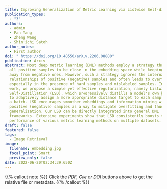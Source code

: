 ```yaml
---
title: Improving Generalization of Metric Learning via Listwise Self-distillation
publication_types:
  - "3"
authors:
  - admin
  - Fan Yang
  - Zheng Wang
  - Shin'ichi Satoh
author_notes:
  - First author
doi: " https://doi.org/10.48550/arXiv.2206.08880"
publication: Arxiv
abstract: Most deep metric learning (DML) methods employ a strategy that forces
  all positive samples to be close in the embedding space while keeping them
  away from negative ones. However, such a strategy ignores the internal
  relationships of positive (negative) samples and often leads to overfitting,
  especially in the presence of hard samples and mislabeled samples. In this
  work, we propose a simple yet effective regularization, namely Listwise
  Self-Distillation (LSD), which progressively distills a model's own knowledge
  to adaptively assign a more appropriate distance target to each sample pair in
  a batch. LSD encourages smoother embeddings and information mining within
  positive (negative) samples as a way to mitigate overfitting and thus improve
  generalization. Our LSD can be directly integrated into general DML
  frameworks. Extensive experiments show that LSD consistently boosts the
  performance of various metric learning methods on multiple datasets.
draft: false
featured: false
tags:
  - Image Retrieval
image:
  filename: embedding.jpg
  focal_point: Smart
  preview_only: false
date: 2022-06-20T02:34:39.650Z
---
```

{{% callout note %}}
Click the *PDF, Cite or DOI* buttons above to get the relative file or metadata. 
{{% /callout %}}